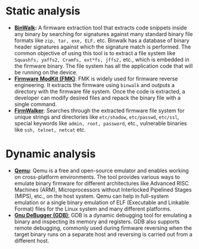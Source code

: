 
# Static analysis

-   **[BinWalk](https://github.com/ReFirmLabs/binwalk):** A firmware extraction tool that extracts code snippets inside any binary by searching for signatures against many standard binary file formats like `zip, tar, exe, ELF,` etc. Binwalk has a database of binary header signatures against which the signature match is performed. The common objective of using this tool is to extract a file system like `Squashfs, yaffs2, Cramfs, ext*fs, jffs2,` etc., which is embedded in the firmware binary. The file system has all the application code that will be running on the device.
-   **[Firmware ModKit (FMK)](https://www.kali.org/tools/firmware-mod-kit/)**: FMK is widely used for firmware reverse engineering. It extracts the firmware using `binwalk` and outputs a directory with the firmware file system. Once the code is extracted, a developer can modify desired files and repack the binary file with a single command.   
-   **[FirmWalker](https://github.com/craigz28/firmwalker)**: Searches through the extracted firmware file system for unique strings and directories like `etc/shadow`, `etc/passwd`, `etc/ssl`, special keywords like `admin, root, password`, etc., vulnerable binaries like `ssh, telnet, netcat` etc.

# Dynamic analysis

-   **[Qemu](https://www.qemu.org/)**: Qemu is a free and open-source emulator and enables working on cross-platform environments. The tool provides various ways to emulate binary firmware for different architectures like Advanced RISC Machines (ARM), Microprocessors without Interlocked Pipelined Stages (MIPS), etc., on the host system. Qemu can help in full-system emulation or a single binary emulation of ELF (Executable and Linkable Format) files for the Linux system and many different platforms.
-   **[Gnu DeBugger (GDB)](https://www.sourceware.org/gdb/)**[:](https://www.sourceware.org/gdb/) GDB is a dynamic debugging tool for emulating a binary and inspecting its memory and registers. GDB also supports remote debugging, commonly used during firmware reversing when the target binary runs on a separate host and reversing is carried out from a different host.